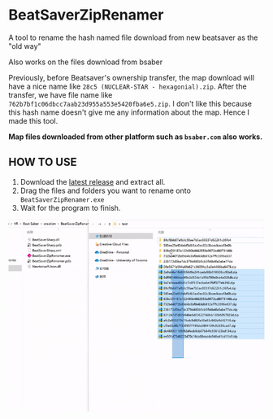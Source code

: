 # BeatSaverZipRenamer
A tool to rename the hash named file download from new beatsaver as the "old way"

Also works on the files download from bsaber

Previously, before Beatsaver's ownership transfer, the map download will have a nice name like `28c5 (NUCLEAR-STAR - hexagonial).zip`. 
After the transfer, we have file name like `762b7bf1c06dbcc7aab23d955a553e5420fba6e5.zip`.
I don't like this because this hash name doesn't give me any information about the map. Hence I made this tool.

**Map files downloaded from other platform such as `bsaber.com` also works.**


## HOW TO USE
1. Download the [latest release](https://github.com/qe201020335/BeatSaverZipRenamer/releases/latest) and extract all.
2. Drag the files and folders you want to rename onto `BeatSaverZipRenamer.exe`
3. Wait for the program to finish.

![Demo Usage gif](https://raw.githubusercontent.com/qe201020335/BeatSaverZipRenamer/master/HowToUse.gif)
